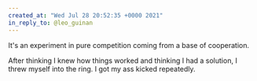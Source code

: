 ```yaml
---
created_at: "Wed Jul 28 20:52:35 +0000 2021"
in_reply_to: @leo_guinan
---
```


It's an experiment in pure competition coming from a base of cooperation.

After thinking I knew how things worked and thinking I had a solution, I threw myself into the ring. I got my ass kicked repeatedly.